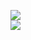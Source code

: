 [![](https://img.shields.io/badge/Made%20With-Github%20Spray-lightgrey.svg?style=for-the-badge&logo=github)](https://github.com/Annihil/github-spray#26276)  
[![](https://i.imgur.com/2DrTn0Z.gif)](https://github.com/Annihil/github-spray)